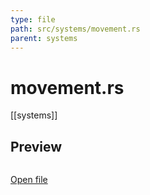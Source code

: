 ```yaml
---
type: file
path: src/systems/movement.rs
parent: systems
---
```


# movement.rs
[[systems]]

## Preview
```rs

```

[Open file](src/systems/movement.rs)
